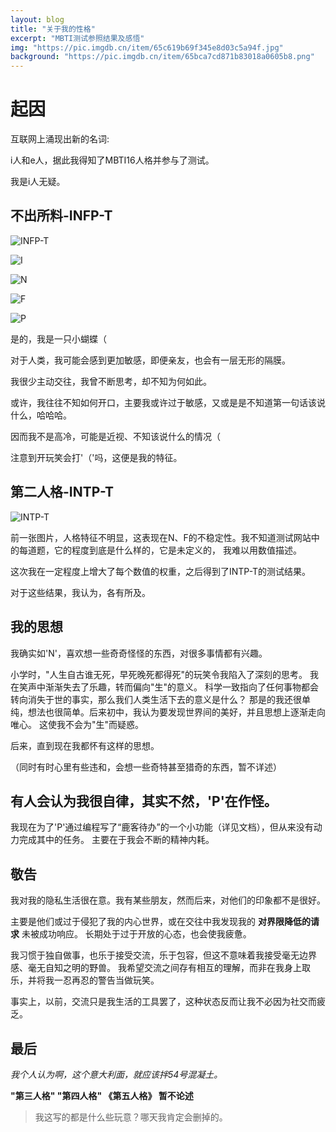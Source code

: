 ```yaml
---
layout: blog
title: "关于我的性格"
excerpt: "MBTI测试参照结果及感悟"
img: "https://pic.imgdb.cn/item/65c619b69f345e8d03c5a94f.jpg"
background: "https://pic.imgdb.cn/item/65bca7cd871b83018a0605b8.png"
---
```


# 起因

互联网上涌现出新的名词:

i人和e人，据此我得知了MBTI16人格并参与了测试。

我是i人无疑。

## 不出所料-INFP-T

![INFP-T](https://pic.imgdb.cn/item/65c601ae9f345e8d038ec943.jpg)

![I](https://pic.imgdb.cn/item/65c601ae9f345e8d038ec97d.jpg)

![N](https://pic.imgdb.cn/item/65c601ae9f345e8d038ec9d8.jpg)

![F](https://pic.imgdb.cn/item/65c601ae9f345e8d038eca11.jpg)

![P](https://pic.imgdb.cn/item/65c601e89f345e8d038f46d5.jpg)

是的，我是一只小蝴蝶（

对于人类，我可能会感到更加敏感，即便亲友，也会有一层无形的隔膜。

我很少主动交往，我曾不断思考，却不知为何如此。

或许，我往往不知如何开口，主要我或许过于敏感，又或是是不知道第一句话该说什么，哈哈哈。

因而我不是高冷，可能是近视、不知该说什么的情况（

注意到开玩笑会打'（'吗，这便是我的特征。

## 第二人格-INTP-T

![INTP-T](https://pic.imgdb.cn/item/65c601e89f345e8d038f4716.jpg)

前一张图片，人格特征不明显，这表现在N、F的不稳定性。我不知道测试网站中的每道题，它的程度到底是什么样的，它是未定义的，
我难以用数值描述。

这次我在一定程度上增大了每个数值的权重，之后得到了INTP-T的测试结果。

对于这些结果，我认为，各有所及。

## 我的思想

我确实如'N'，喜欢想一些奇奇怪怪的东西，对很多事情都有兴趣。

小学时，"人生自古谁无死，早死晚死都得死"的玩笑令我陷入了深刻的思考。
我在笑声中渐渐失去了乐趣，转而偏向"生"的意义。
科学一致指向了任何事物都会转向消失于世的事实，那么我们人类生活下去的意义是什么？
那是的我还很单纯，想法也很简单。后来初中，我认为要发现世界间的美好，并且思想上逐渐走向唯心。
这使我不会为"生"而疑惑。

后来，直到现在我都怀有这样的思想。

（同时有时心里有些违和，会想一些奇特甚至猎奇的东西，暂不详述）

## 有人会认为我很自律，其实不然，'P'在作怪。

我现在为了'P'通过编程写了“鹿客待办”的一个小功能（详见文档），但从来没有动力完成其中的任务。
主要在于我会不断的精神内耗。


## 敬告

我对我的隐私生活很在意。我有某些朋友，然而后来，对他们的印象都不是很好。

主要是他们或过于侵犯了我的内心世界，或在交往中我发现我的 **对界限降低的请求** 未被成功响应。
长期处于过于开放的心态，也会使我疲惫。

我习惯于独自做事，也乐于接受交流，乐于包容，但这不意味着我接受毫无边界感、毫无自知之明的野兽。
我希望交流之间存有相互的理解，而非在我身上取乐，并将我一忍再忍的警告当做玩笑。

事实上，以前，交流只是我生活的工具罢了，这种状态反而让我不必因为社交而疲乏。

## 最后

 _我个人认为啊，这个意大利面，就应该拌54号混凝土。_

 **"第三人格" "第四人格" 《第五人格》 暂不论述**

> 我这写的都是什么些玩意？哪天我肯定会删掉的。